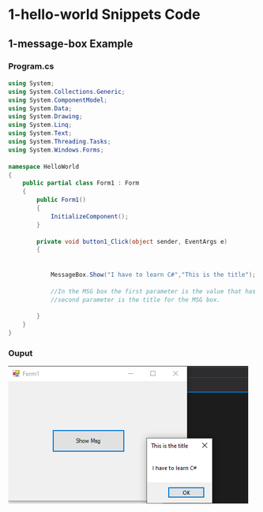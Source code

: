 # 1-hello-world Snippets Code

## 1-message-box Example

### Program.cs

```c#
using System;
using System.Collections.Generic;
using System.ComponentModel;
using System.Data;
using System.Drawing;
using System.Linq;
using System.Text;
using System.Threading.Tasks;
using System.Windows.Forms;

namespace HelloWorld
{
    public partial class Form1 : Form
    {
        public Form1()
        {
            InitializeComponent();
        }

        private void button1_Click(object sender, EventArgs e)
        {


            MessageBox.Show("I have to learn C#","This is the title");

            //In the MSG box the first parameter is the value that has display.
            //second parameter is the title for the MSG box.

        }
    }
}


```

### Ouput

![1-message-box](media/1x.png)






      






